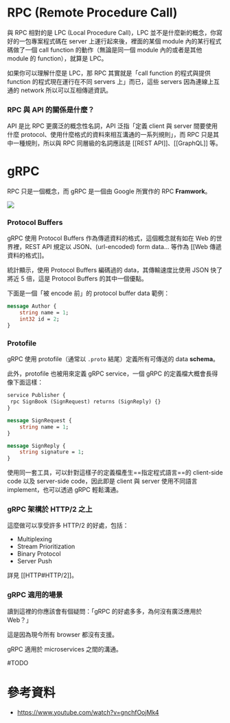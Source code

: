 # RPC (Remote Procedure Call)

與 RPC 相對的是 LPC (Local Procedure Call)，LPC 並不是什麼新的概念，你寫好的一包專案程式碼在 server 上運行起來後，裡面的某個 module 內的某行程式碼做了一個 call function 的動作（無論是同一個 module 內的或者是其他 module 的 function），就算是 LPC。

如果你可以理解什麼是 LPC，那 RPC 其實就是「call function 的程式與提供 function 的程式現在運行在不同 servers 上」而已，這些 servers 因為連線上互通的 network 所以可以互相傳遞資訊。

### RPC 與 API 的關係是什麼？

API 是比 RPC 更廣泛的概念性名詞，API 泛指「定義 client 與 server 間要使用什麼 protocol、使用什麼格式的資料來相互溝通的一系列規則」，而 RPC 只是其中一種規則，所以與 RPC 同層級的名詞應該是 [[REST API]]、[[GraphQL]] 等。

# gRPC

RPC 只是一個概念，而 gRPC 是一個由 Google 所實作的 RPC **Framwork**。

![](<https://raw.githubusercontent.com/Jamison-Chen/KM-software/master/img/grpc.png>)

### Protocol Buffers

gRPC 使用 Protocol Buffers 作為傳遞資料的格式，這個概念就有如在 Web 的世界裡，REST API 規定以 JSON、(url-encoded) form data… 等作為 [[Web 傳遞資料的格式]]。

統計顯示，使用 Protocol Buffers 編碼過的 data，其傳輸速度比使用 JSON 快了將近 5 倍，這是 Protocol Buffers 的其中一個優點。

下面是一個「被 encode 前」的 protocol buffer data 範例：

```protobuf
message Author {
    string name = 1;
    int32 id = 2;
}
```

### Protofile

gRPC 使用 protofile（通常以 `.proto` 結尾）定義所有可傳送的 data **schema**。

此外，protofile 也被用來定義 gRPC service，一個 gRPC 的定義檔大概會長得像下面這樣：

```protobuf
service Publisher {
 rpc SignBook (SignRequest) returns (SignReply) {}
}

message SignRequest {
    string name = 1;
}

message SignReply {
    string signature = 1;
}
```

使用同一套工具，可以針對這樣子的定義檔產生==指定程式語言==的 client-side code 以及 server-side code，因此即是 client 與 server 使用不同語言 implement，也可以透過 gRPC 輕鬆溝通。

### gRPC 架構於 HTTP/2 之上

這麼做可以享受許多 HTTP/2 的好處，包括：

- Multiplexing
- Stream Prioritization
- Binary Protocol
- Server Push

詳見 [[HTTP#HTTP/2]]。

### gRPC 適用的場景

讀到這裡的你應該會有個疑問：「gRPC 的好處多多，為何沒有廣泛應用於 Web？」

這是因為現今所有 browser 都沒有支援。

gRPC 適用於 microservices 之間的溝通。

#TODO 

# 參考資料

- <https://www.youtube.com/watch?v=gnchfOojMk4>
